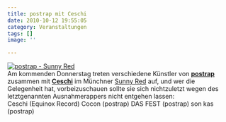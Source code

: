 ```yaml
---
title: postrap mit Ceschi
date: 2010-10-12 19:55:05
category: Veranstaltungen
tags: []
image: ''

---
```


[![](http://sphotos.ak.fbcdn.net/hphotos-ak-ash2/hs323.ash2/60288_137895542923923_119356024777875_186506_4206743_n.jpg "postrap - Sunny Red")](http://www.facebook.com/event.php?eid=109194222473280&index=1)  
Am kommenden Donnerstag treten verschiedene Künstler von **[postrap](http://www.postrap.de)** zusammen mit [**Ceschi**](http://www.myspace.com/ceschiramos) im Münchner [Sunny Red](http://www.facebook.com/event.php?eid=109194222473280&index=1) auf, und wer die Gelegenheit hat, vorbeizuschauen sollte sie sich nichtzuletzt wegen des letztgenannten Ausnahmerappers nicht entgehen lassen:  
Ceschi (Equinox Record)
Cocon (postrap)
DAS FEST (postrap)
son kas (postrap)
